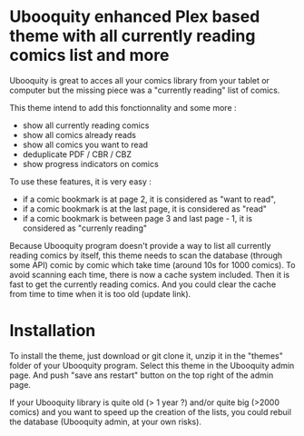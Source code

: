 # Ubooquity enhanced Plex based theme with all currently reading comics list and more


Ubooquity is great to acces all your comics library from your tablet or computer but the missing piece was a "currently reading" list of comics.

This theme intend to add this fonctionnality and some more :
- show all currently reading comics
- show all comics already reads
- show all comics you want to read
- deduplicate PDF / CBR / CBZ
- show progress indicators on comics

To use these features, it is very easy :
- if a comic bookmark is at page 2, it is considered as "want to read",
- if a comic bookmark is at the last page, it is considered as "read"
- if a comic bookmark is between page 3 and last page - 1, it is considered as "currenly reading"

Because Ubooquity program doesn't provide a way to list all currently reading comics by itself, this theme needs to scan the database (through some API) comic by comic which take time (around 10s for 1000 comics). To avoid scanning each time, there is now a cache system included. Then it is fast to get the currently reading comics. And you could clear the cache from time to time when it is too old (update link).

# Installation

To install the theme, just download or git clone it, unzip it in the "themes" folder of your Ubooquity program. Select this theme in the Ubooquity admin page. And push "save ans restart" button on the top right of the admin page.

If your Ubooquity library is quite old (> 1 year ?) and/or quite big (>2000 comics) and you want to speed up the creation of the lists, you could rebuil the database (Ubooquity admin, at your own risks).

